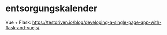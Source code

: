 # entsorgungskalender


Vue + Flask: https://testdriven.io/blog/developing-a-single-page-app-with-flask-and-vuejs/
